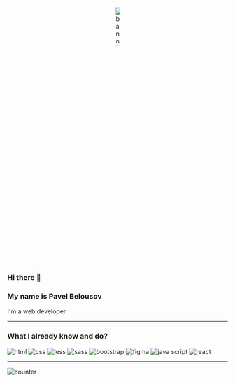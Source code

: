<div id="banner" align="center">
  <img src="https://media.giphy.com/media/CAIgh8LKFbIciGx5Qe/giphy.gif" width="15%" alt="banner gif" />
</div>

<div id="greet">
  <h3>Hi there 👋</h3>
  <h3>My name is Pavel Belousov</h3>
  <p>I'm a web developer</p>
</div>

<hr />

<div id="skills">
  <h3>What I already know and do?</h3>
  <img src="https://img.shields.io/badge/HTML-E34F26?logo=html5&logoColor=white&style=for-the=badge" alt="html" />
  <img src="https://img.shields.io/badge/CSS-1572B6?logo=css3&logoColor=white&style=for-the=badge" alt="css" />
  <img src="https://img.shields.io/badge/LESS-1D365D?logo=less&logoColor=white&style=for-the=badge" alt="less" />
  <img src="https://img.shields.io/badge/SASS-CC6699?logo=sass&logoColor=white&style=for-the=badge" alt="sass" />
  <img src="https://img.shields.io/badge/BOOTSTRAP-7952B3?logo=bootstrap&logoColor=white&style=for-the=badge" alt="bootstrap" />
  <img src="https://img.shields.io/badge/FIGMA-F24E1E?logo=figma&logoColor=white&style=for-the=badge" alt="figma" />
  <img src="https://img.shields.io/badge/JAVA SCRIPT-F7DF1E?logo=javascript&logoColor=white&style=for-the=badge" alt="java script" />
  <img src="https://img.shields.io/badge/REACT-61DAFB?logo=react&logoColor=white&style=for-the=badge" alt="react" />
</div>

<hr />

<img src="https://komarev.com/ghpvc/?username=signorpao&style=flat-square&color=blue" alt="counter"/>
